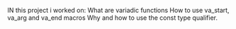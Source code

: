IN this project i worked on:
What are variadic functions
How to use va_start, va_arg and va_end macros
Why and how to use the const type qualifier.
